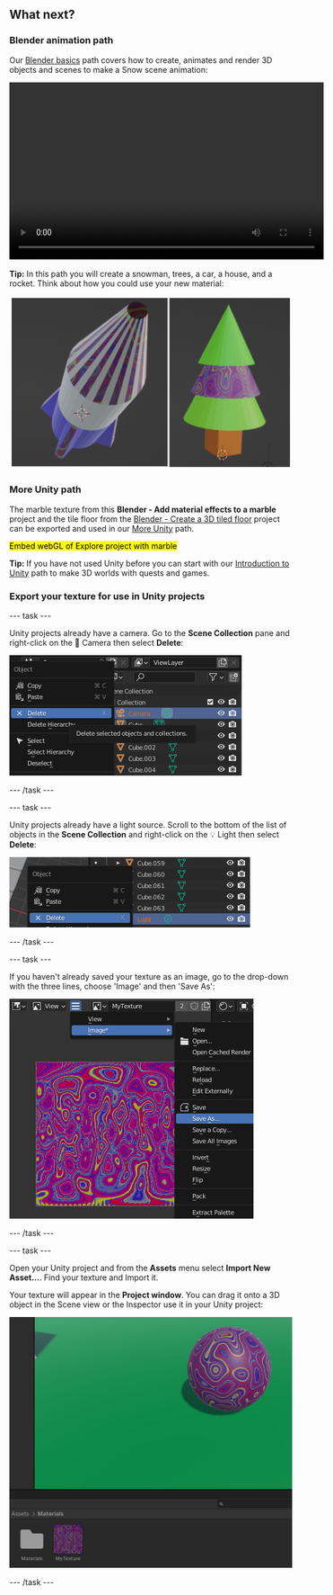 ## What next?

### Blender animation path

Our [Blender basics](https://projects.raspberrypi.org/en/pathways/blender-basics) path covers how to create, animates and render 3D objects and scenes to make a Snow scene animation:

<video width="560" height="315" controls>
<source src="resources/snow-scene-rendered.mkv" type="video/mp4">
Your browser does not support WebM video, try FireFox or Chrome
</video>

**Tip:** In this path you will create a snowman, trees, a car, a house, and a rocket. Think about how you could use your new material:

![A rocket and a tree side by side. Each is partially coloured by the new material.](images/other-objects.png)

### More Unity path

The marble texture from this **Blender - Add material effects to a marble** project and the tile floor from the [Blender - Create a 3D tiled floor](https://projects.raspberrypi.org/en/projects/blender-marble) project can be exported and used in our [More Unity](https://projects.raspberrypi.org/en/pathways/more-unity) path. 

<mark>Embed webGL of Explore project with marble</mark>

**Tip:** If you have not used Unity before you can start with our [Introduction to Unity](https://projects.raspberrypi.org/en/pathways/unity-intro) path to make 3D worlds with quests and games.

### Export your texture for use in Unity projects

--- task ---

Unity projects already have a camera. Go to the **Scene Collection** pane and right-click on the 🎥 Camera then select **Delete**: 

![The 'Camera' is selected in the 'Scene Collection' pane. Right-click has been used on the camera to open a new menu. 'Delete' is highlighted.](images/delete-camera.png)

--- /task ---

--- task ---

Unity projects already have a light source. Scroll to the bottom of the list of objects in the **Scene Collection** and right-click on the 💡 Light then select **Delete**:

![The 'Light' is selected in the 'Scene Collection' pane. Right-click has been used on the Light to open a new menu. 'Delete' is highlighted.](images/delete-light.png)

--- /task ---

--- task ---

If you haven't already saved your texture as an image, go to the drop-down with the three lines, choose 'Image' and then 'Save As':

![A screenshot showing the menu with three lines leading to the 'Image' option with the 'Save As' option highlighted.](images/save-texture.png)

--- /task ---

--- task ---

Open your Unity project and from the **Assets** menu select **Import New Asset...**. Find your texture and Import it. 

Your texture will appear in the **Project window**. You can drag it onto a 3D object in the Scene view or the Inspector use it in your Unity project:

![The Unity editor with MyTexture asset shown in the Project window at the bottom of the editor and on a 3D object in the Scene view above.](images/unity-marble.png)

--- /task ---